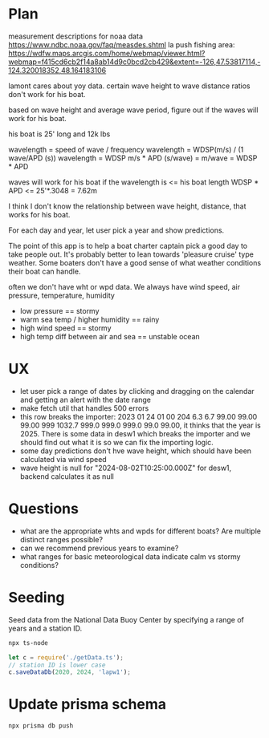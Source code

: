 # Plan

measurement descriptions for noaa data https://www.ndbc.noaa.gov/faq/measdes.shtml
la push fishing area: https://wdfw.maps.arcgis.com/home/webmap/viewer.html?webmap=f415cd6cb2f14a8ab14d9c0bcd2cb429&extent=-126,47.53817114,-124.320018352,48.164183106

lamont cares about yoy data. certain wave height to wave distance ratios don't work for his boat.

based on wave height and average wave period, figure out if the waves will work for his boat.

his boat is 25' long and 12k lbs

wavelength = speed of wave / frequency
wavelength = WDSP(m/s) / (1 wave/APD (s)) 
wavelength = WDSP m/s * APD (s/wave) = m/wave  = WDSP * APD

waves will work for his boat if the wavelength is <= his boat length
WDSP * APD <= 25'*.3048 = 7.62m

I think I don't know the relationship between wave height, distance, that works for his boat.

For each day and year, let user pick a year and show predictions.

The point of this app is to help a boat charter captain pick a good day to take people out. It's probably better to lean towards 'pleasure cruise' type weather.
Some boaters don't have a good sense of what weather conditions their boat can handle.

often we don't have wht or wpd data. We always have wind speed, air pressure, temperature, humidity
- low pressure == stormy
- warm sea temp / higher humidity == rainy
- high wind speed == stormy
- high temp diff between air and sea == unstable ocean

# UX

- let user pick a range of dates by clicking and dragging on the calendar and getting an alert with the date range
- make fetch util that handles 500 errors
- this row breaks the importer: 2023 01 24 01 00 204  6.3  6.7 99.00 99.00 99.00 999 1032.7 999.0 999.0 999.0 99.0 99.00, it thinks that the year is 2025. There is some data in desw1 which breaks the importer and we should find out what it is so we can fix the importing logic.
- some day predictions don't hve wave height, which should have been calculated via wind speed
- wave height is null for "2024-08-02T10:25:00.000Z" for desw1, backend calculates it as null

# Questions

- what are the appropriate whts and wpds for different boats? Are multiple distinct ranges possible?
- can we recommend previous years to examine?
- what ranges for basic meteorological data indicate calm vs stormy conditions?

# Seeding

Seed data from the National Data Buoy Center by specifying a range of years and a station ID.

```sh
npx ts-node
```

```js
let c = require('./getData.ts');
// station ID is lower case
c.saveDataDb(2020, 2024, 'lapw1');
```

# Update prisma schema

```sh
npx prisma db push
```